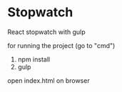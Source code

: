 # Stopwatch

React stopwatch with gulp

for running the project (go to "cmd")

1. npm install
2. gulp

open index.html on browser
